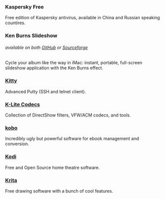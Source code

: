 ### Kaspersky Free

Free edition of Kaspersky antivirus, available in China and Russian speaking countires.

### Ken Burns Slideshow

###### available on both [GitHub](https://github.com/changbowen/Ken-Burns-Slideshow) or [Sourceforge](https://sourceforge.net/projects/ken-burns-slideshow/)

Cycle your album like the way in iMac: instant, portable, full-screen slideshow application with the Ken Burns effect.

### [Kitty](http://www.9bis.net/kitty/)

Advanced Putty \(SSH and telnet client\).

### [K-Lite Codecs](http://www.codecguide.com/download_kl.htm)

Collection of DirectShow filters, VFW/ACM codecs, and tools.

### [kobo](https://www.kobo.com/desktop)

Incredibly ugly but powerful software for ebook management and conversion.

### [Kodi](https://kodi.tv/)

Free and Open Source home theatre software.

### [Krita](https://krita.org/)

Free drawing software with a bunch of cool features.

